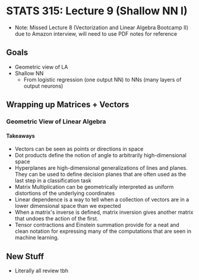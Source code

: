 # STATS 315: Lecture 9 (Shallow NN I)
* Note: Missed Lecture 8 (Vectorization and Linear Algebra Bootcamp II) due to Amazon interview, will need to use PDF notes for reference

## Goals
* Geometric view of LA
* Shallow NN
    * From logistic regression (one output NN) to NNs (many layers of output neurons)

## Wrapping up Matrices + Vectors
 
### Geometric View of Linear Algebra

#### Takeaways
* Vectors can be seen as points or directions in space
* Dot products define the notion of angle to arbitrarily high-dimensional space
* Hyperplanes are high-dimensional generalizations of lines and planes. They can be used to define decision planes that are often used as the last step in a classification task
* Matrix Multiplication can be geometrically interpreted as uniform distortions of the underlying coordinates
* Linear dependence is a way to tell when a collection of vectors are in a lower dimensional space than we expected
* When a matrix's inverse is defined, matrix inversion gives another matrix that undoes the action of the first. 
* Tensor contractions and Einstein summation provide for a neat and clean notation for expressing many of the computations that are seen in machine learning.

## New Stuff
* Literally all review tbh